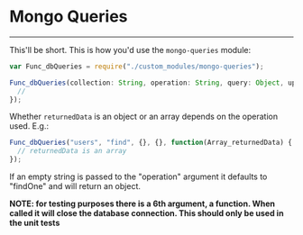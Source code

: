 # Mongo Queries
___

This'll be short. This is how you'd use the `mongo-queries` module:
```js
var Func_dbQueries = require("./custom_modules/mongo-queries");

Func_dbQueries(collection: String, operation: String, query: Object, update: Object, function(returnedData: Object || Array) {
  //
});
```

Whether `returnedData` is an object or an array depends on the operation used. E.g.:
```js
Func_dbQueries("users", "find", {}, {}, function(Array_returnedData) {
  // returnedData is an array
});
```

If an empty string is passed to the "operation" argument it defaults to "findOne" and will return an object.

**NOTE: for testing purposes there is a 6th argument, a function. When called it will close the database connection. This should only be used in the unit tests**
